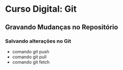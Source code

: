 # Curso Digital: Git

## Gravando Mudanças no Repositório

### Salvando alterações no Git
* comando git push
* comando git pull
* comando git fetch